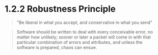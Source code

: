 # 1.2.2  Robustness Principle

> "Be liberal in what you accept, and
   conservative in what you send"

> Software should be written to deal with every conceivable
         error, no matter how unlikely; sooner or later a packet will
         come in with that particular combination of errors and
         attributes, and unless the software is prepared, chaos can
         ensue. 